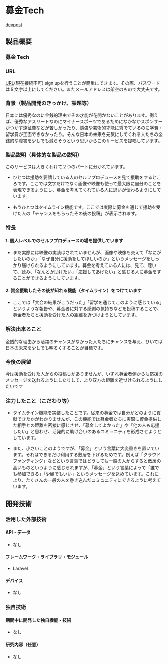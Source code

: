 # 募金Tech

[devpost](https://devpost.com/software/kb_1607)

## 製品概要
### 募金 Tech

### URL
[URL](http://sils5.doshisha.ac.jp)(現在接続不可)
sign upを行うことが簡単にできます。その際、パスワードは８文字以上にしてください。またメールアドレスは架空のもので大丈夫です。

### 背景（製品開発のきっかけ、課題等）
日本には優秀なのに金銭的理由でその才能が花開かないことがあります。例えば、優秀なアスリートなのにマイナースポーツであるためになかなかスポンサーがつかず遠征費などが苦しかったり、勉強や芸術的才能に秀でているのに学費・留学費が工面できなかったり。そんな日本の未来を元気にしてくれる人たちの金銭的な障害を少しでも減らそうという思いからこのサービスを提唱しています。

### 製品説明（具体的な製品の説明）
このサービスは大きくわけて２つのパートに分かれています。
- ひとつは援助を要請している人のセルフプロデュースを見て援助をするところです。ここでは文字だけでなく画像や映像も使って最大限に自分のことを表現できるようにし、募金を考えてくれている人に思いが伝わるようにしています。

- もうひとつはタイムライン機能です。ここでは実際に募金を通じて援助を受けた人の「チャンスをもらったその後の投稿」が表示されます。

### 特長
#### 1. 個人レベルでのセルフプロデュースの場を提供しています
- まだ実際には映像の実装はされていませんが、画像や映像も交えて「なにがしたいのか」「なぜ自分に援助をしてほしいのか」というメッセージをしっかり届けられるようにしています。募金を考えている人には、見て、聴いて、読み、「なんとか助けたい」「応援してあげたい」と感じる人に募金をすることができるようにしています。

#### 2. 資金援助したその後が知れる機能（タイムライン）をつけています
- ここでは「大会の結果がこうだった」「留学を通じてこのように感じている」というような報告や、募金者に対する感謝の気持ちなどを投稿することで、募金者たちと援助を受けた人の距離を近づけようとしています。

### 解決出来ること
金銭的な理由から活躍のチャンスがなかった人たちにチャンスを与え、ひいては日本の未来を少しでも明るくすることが目標です。

### 今後の展望
今は援助を受けた人からの投稿しかありませんが、いずれ募金者側からも応援のメッセージを送れるようにしたりして、より双方の距離を近づけられるようにしたいです

### 注力したこと（こだわり等）
* タイムライン機能を実装したことです。従来の募金では自分がどのように貢献できたかがわかりませんが、この機能では募金者たちに実際に資金提供した相手との距離を密接に感じさせ、「募金してよかった」や「他の人も応援したい」と思わせ、活発的に助け合いのあるコミュニティを形成させようとしています。

* また、小さいことのようですが、「募金」という言葉に大変重きを置いています。それはできるだけ利用する敷居を下げるためです。例えば「クラウドファンディング」などという言葉ではどうしても一般の人からすると敷居の高いものというように感じられますが、「募金」という言葉によって「誰でも参加できる」「少額でもいい」というメッセージを込めています。これにより、たくさんの一般の人を巻き込んだコミュニティにできるように考えています。

## 開発技術
### 活用した外部技術
#### API・データ
* なし

#### フレームワーク・ライブラリ・モジュール
* Laravel

#### デバイス
* なし

### 独自技術
#### 期間中に開発した独自機能・技術
* なし

#### 研究内容（任意）
* なし
